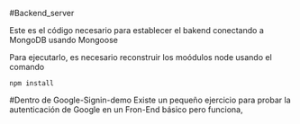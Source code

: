 #Backend_server

Este es el código necesario para establecer el bakend
conectando a MongoDB usando Mongoose

Para ejecutarlo, es necesario reconstruir los moódulos  node usando el comando

```
npm install
```

#Dentro de Google-Signin-demo
Existe un pequeño ejercicio para probar la
autenticación de Google en un Fron-End básico
pero funciona,